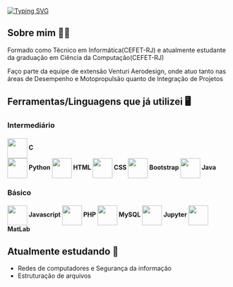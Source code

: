 
[![Typing SVG](https://readme-typing-svg.demolab.com/?lines=print("");std::cout+<<+"";System.out.println("");Console.log(""))](https://git.io/typing-svg)

## Sobre mim 👨‍🎓
<p>Formado como Técnico em Informática(CEFET-RJ) e atualmente estudante da graduação em Ciência da Computação(CEFET-RJ)</p>
<p>Faço parte da equipe de extensão Venturi Aerodesign, onde atuo tanto nas áreas de Desempenho e Motopropulsão quanto de Integração de Projetos</p>

## Ferramentas/Linguagens que já utilizei 🖥️
<div>
 
  ### Intermediário
  <h4>
   
  <img height=45 align="center" src="https://cdn.jsdelivr.net/gh/devicons/devicon@latest/icons/c/c-original.svg" /> C        
  <img height=45 align="center" src="https://cdn.jsdelivr.net/gh/devicons/devicon/icons/python/python-original.svg" /> Python 
  <img height=45 align="center" src="https://cdn.jsdelivr.net/gh/devicons/devicon/icons/html5/html5-original.svg" /> HTML
  <img height=45 align="center" src="https://cdn.jsdelivr.net/gh/devicons/devicon/icons/css3/css3-original.svg" /> CSS
  <img height=45 align="center" src="https://cdn.jsdelivr.net/gh/devicons/devicon@latest/icons/bootstrap/bootstrap-original.svg" /> Bootstrap
  <img height=45 align="center" src="https://cdn.jsdelivr.net/gh/devicons/devicon@latest/icons/java/java-original.svg" /> Java 
  </h4>
  
  ### Básico
  <h4>
  <img height=45 align="center" src="https://cdn.jsdelivr.net/gh/devicons/devicon/icons/javascript/javascript-original.svg" /> Javascript
  <img height=45 align="center" src="https://cdn.jsdelivr.net/gh/devicons/devicon/icons/php/php-original.svg" /> PHP
  <img height=45 align="center" src="https://cdn.jsdelivr.net/gh/devicons/devicon/icons/mysql/mysql-original.svg" /> MySQL
  <img height=45 align="center" src="https://cdn.jsdelivr.net/gh/devicons/devicon/icons/jupyter/jupyter-original-wordmark.svg" /> Jupyter
  <img height=45 align="center" src="https://cdn.jsdelivr.net/gh/devicons/devicon@latest/icons/matlab/matlab-original.svg" /> MatLab
  </h4>
</div> 

## Atualmente estudando 📒
  - Redes de computadores e Segurança da informação
  - Estruturação de arquivos
